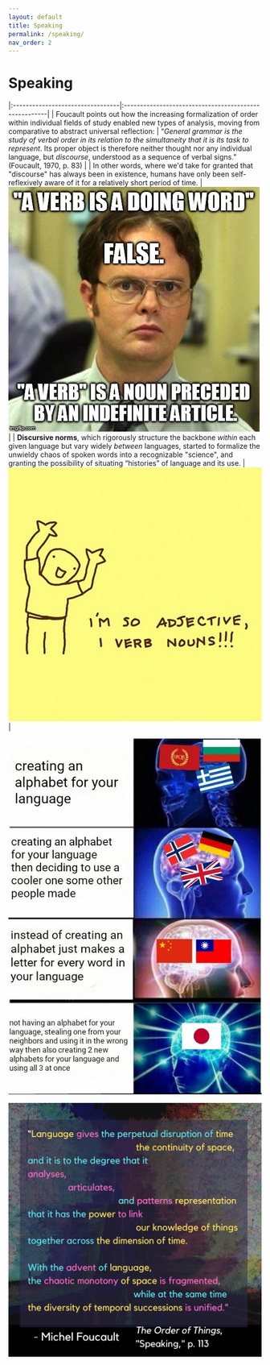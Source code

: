 ```yaml
---
layout: default
title: Speaking
permalink: /speaking/
nav_order: 2
---
```


# Speaking

|:---------------------------------|:------------------------------------------------------|
| Foucault points out how the increasing formalization of order within individual fields of study enabled new types of analysis, moving from comparative to abstract universal reflection: | “*General grammar is the study of verbal order in its relation to the simultaneity that it is its task to represent*. Its proper object is therefore neither thought nor any individual language, but *discourse*, understood as a sequence of verbal signs.” (Foucault, 1970, p. 83) |
| In other words, where we'd take for granted that "discourse" has always been in existence, humans have only been self-reflexively aware of it for a relatively short period of time. | ![allowing for jokes like these](../memes/verbmeme.jpg) |
| **Discursive norms**, which rigorously structure the backbone *within* each given language but vary widely *between* languages, started to formalize the unwieldy chaos of spoken words into a recognizable "science", and granting the possibility of situating “histories” of language and its use. | ![grammar](../memes/grammarmeme.jpg)  |

![grammar](../memes/languagesmeme.jpg)

![Speaking](../graphics/toot_speaking_graphic.png)
